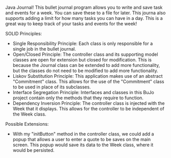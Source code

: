 Java Journal!
This bullet journal program allows you to write and save task and events for a week.
You can save these to a file for later. This journa also supports adding a limit for how many
tasks you can have in a day. This is a great way to keep track of your tasks and events for the week!

SOLID Principles:

- Single Responsibility Principle: Each class is only responsible for a single job in the bullet
  journal.
- Open/Closed Principle: The controller class and its supporting model classes are open for
  extension but closed for modification. This is because the Journal class can be extended to
  add more functionality, but the classes do not need to be modified to add more functionality.
- Liskov Substitution Principle: This application makes use of an abstract "Commitment" class.
  This allows for the use of the "Commitment" class to be used in place of its subclasses.
- Interface Segregation Principle: Interfaces and classes in this BuJo project contain only the methods
  that they require to function.
- Dependency Inversion Principle: The controller class is injected with the Week that it displays.
  This allows for the controller to be independent of the Week class.

Possible Extensions:

- With my "initButton" method in the controller class, we could add a popup that allows a user to
  enter a quote to be saves on the main screen. This popup would save its data to the Week class,
  where it would be persisted.